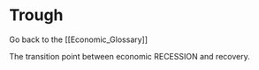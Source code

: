 # Trough

Go back to the [[Economic_Glossary]]


The transition point between economic RECESSION and recovery.

